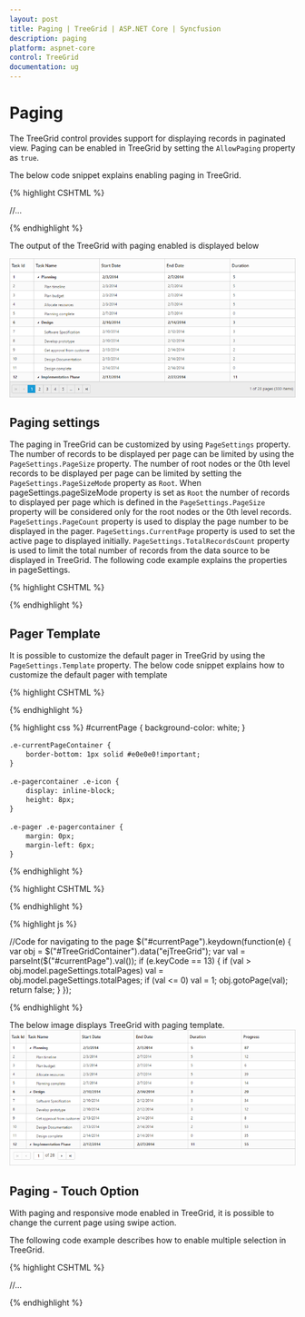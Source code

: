 ```yaml
---
layout: post
title: Paging | TreeGrid | ASP.NET Core | Syncfusion
description: paging
platform: aspnet-core
control: TreeGrid
documentation: ug
---
```


# Paging

The TreeGrid control provides support for displaying records in paginated view. Paging can be enabled in TreeGrid by setting the `AllowPaging` property as `true`.

The below code snippet explains enabling paging in TreeGrid.

{% highlight CSHTML %}
 
<ej-tree-grid id="TreeGridControlPagerTemplate" allow-paging="true">            
         //...     
</ej-tree-grid>

{% endhighlight %}

The output of the TreeGrid with paging enabled is displayed below

![](Paging_images/Paging_img1.png)

## Paging settings

The paging in TreeGrid can be customized by using `PageSettings` property.
The number of records to be displayed per page can be limited by using the `PageSettings.PageSize` property. 
The number of root nodes or the 0th level records to be displayed per page can be limited by setting the `PageSettings.PageSizeMode` property as `Root`. When pageSettings.pageSizeMode property is set as `Root` the number of records to displayed per page which is defined in the `PageSettings.PageSize` property will be considered only for the root nodes or the 0th level records.
`PageSettings.PageCount` property is used to display the page number to be displayed in the pager.
`PageSettings.CurrentPage` property is used to set the active page to displayed initially.
`PageSettings.TotalRecordsCount` property is used to limit the total number of records from the data source to be displayed in TreeGrid.
 The following code example explains the properties in pageSettings. 

{% highlight CSHTML %}

<ej-tree-grid id="TreeGridControlPagingAPI" allow-paging="true">   
       <e-tree-grid-page-settings page-count="5" page-size="12" page-size-mode="All"  current-page="3" total-records-count="50"></e-tree-grid-page-settings> 
</ej-tree-grid>

{% endhighlight %}


## Pager Template

It is possible to customize the default pager in TreeGrid by using the `PageSettings.Template` property.
The below code snippet explains how to customize the default pager with template

{% highlight CSHTML %}
<script type="text/x-jsrender" id="template">
    <div class="e-pagercontainer">
        <div class="e-first e-icon e-mediaback e-firstpagedisabled e-disable" title="Go to first page"></div>
        <div class="e-prev e-icon e-arrowheadleft-2x e-prevpagedisabled e-disable" style="border-right:none" title="Go to previous page"></div>
    </div>
    <div class="e-pagercontainer e-currentPageContainer" style="border-radius:0px">
        <input id="currentPage" class="e-pagercontainer" type="text" style="text-align:center; margin:0px;border:none;width:32px;height:23px" />
    </div>
    <div id="totalPages" class="e-pagercontainer" style="margin-left: 2px;margin-bottom:5px;border: none; ">
        <span></span>
    </div>
    <div class="e-pagercontainer">
        <div class="e-nextpage e-icon e-arrowheadright-2x e-default" title="Go to next page"></div>
        <div class="e-lastpage e-icon e-mediaforward e-default" title="Go to last page"></div>
    </div>
</script> 

{% endhighlight %}

{% highlight css %}
    #currentPage {
        background-color: white;
    }

    .e-currentPageContainer {
        border-bottom: 1px solid #e0e0e0!important;
    }

    .e-pagercontainer .e-icon {
        display: inline-block;
        height: 8px;
    }

    .e-pager .e-pagercontainer {
        margin: 0px;
        margin-left: 6px;
    }
{% endhighlight %}

{% highlight CSHTML %}

<ej-tree-grid id="TreeGridControlPagerTemplate" allow-paging="true">            
    <e-tree-grid-page-settings template="#Template"></e-tree-grid-page-settings>  
</ej-tree-grid>

{% endhighlight %}

{% highlight js %}

//Code for navigating to the page 
$("#currentPage").keydown(function(e) {
    var obj = $("#TreeGridContainer").data("ejTreeGrid");
    var val = parseInt($("#currentPage").val());
    if (e.keyCode == 13) {
        if (val > obj.model.pageSettings.totalPages)
            val = obj.model.pageSettings.totalPages;
        if (val <= 0)
            val = 1;
        obj.gotoPage(val);
        return false;
    }
});

{% endhighlight %}


The below image displays TreeGrid with paging template.
![](Paging_images/Paging_img2.png)

## Paging - Touch Option

With paging and responsive mode enabled in TreeGrid, it is possible to change the current page using swipe action.

The following code example describes how to enable multiple selection in TreeGrid.	

{% highlight CSHTML %}

 <ej-tree-grid id="TreeGridControlPagerTemplate" allow-paging="true" is-responsive="true">            
       //...
 </ej-tree-grid>

{% endhighlight %}